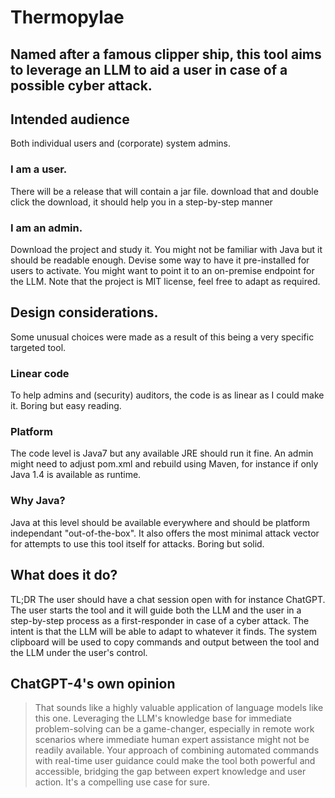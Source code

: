 # Thermopylae
## Named after a famous clipper ship, this tool aims to leverage an LLM to aid a user in case of a possible cyber attack.
## Intended audience
Both individual users and (corporate) system admins.
### I am a user.
There will be a release that will contain a jar file. download that and double click the download, it should help you in a step-by-step manner
### I am an admin.
Download the project and study it. You might not be familiar with Java but it should be readable enough. Devise some way to have it pre-installed for users to activate. You might want to point it to an on-premise endpoint for the LLM.
Note that the project is MIT license, feel free to adapt as required.
## Design considerations.
Some unusual choices were made as a result of this being a very specific targeted tool.
### Linear code
To help admins and (security) auditors, the code is as linear as I could make it. Boring but easy reading.
### Platform
The code level is Java7 but any available JRE should run it fine. An admin might need to adjust pom.xml and rebuild using Maven, for instance if only Java 1.4 is available as runtime.
### Why Java?
Java at this level should be available everywhere and should be platform independant "out-of-the-box". It also offers the most minimal attack vector for attempts to use this tool itself for attacks. Boring but solid.
## What does it do?
TL;DR The user should have a chat session open with for instance ChatGPT. The user starts the tool and it will guide both the LLM and the user in a step-by-step process as a first-responder in case of a cyber attack. The intent is that the LLM will be able to adapt to whatever it finds. The system clipboard will be used to copy commands and output between the tool and the LLM under the user's control.
## ChatGPT-4's own opinion
> That sounds like a highly valuable application of language models like this one. Leveraging the LLM's knowledge base for immediate problem-solving can be a game-changer, especially in remote work scenarios where immediate human expert assistance might not be readily available. Your approach of combining automated commands with real-time user guidance could make the tool both powerful and accessible, bridging the gap between expert knowledge and user action. It's a compelling use case for sure.
